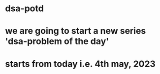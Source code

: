 # dsa-potd
# we are going to start a new series 'dsa-problem of the day' 
# starts from today i.e. 4th may, 2023
